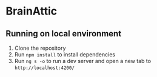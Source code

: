 # BrainAttic

## Running on local environment

1. Clone the repository
2. Run `npm install` to install dependencies
3. Run `ng s -o` to run a dev server and open a new tab to `http://localhost:4200/`
